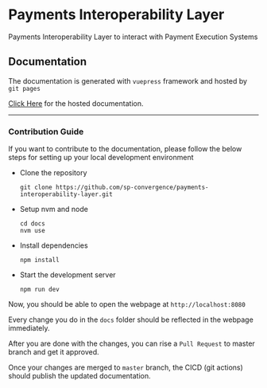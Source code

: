 # Payments Interoperability Layer
Payments Interoperability Layer to interact with Payment Execution Systems

## Documentation
The documentation is generated with `vuepress` framework and hosted by `git pages`

[Click Here](https://sp-convergence.github.io/payments-interoperability-layer/) for the hosted documentation.

----

### Contribution Guide
If you want to contribute to the documentation, please follow the below steps for setting up your local development environment

- Clone the repository
  ```
  git clone https://github.com/sp-convergence/payments-interoperability-layer.git
  ```
- Setup nvm and node
  ```
  cd docs
  nvm use
  ```
- Install dependencies
  ```
  npm install
  ```
- Start the development server
  ```
  npm run dev
  ```

Now, you should be able to open the webpage at `http://localhost:8080`

Every change you do in the `docs` folder should be reflected in the webpage immediately.

After you are done with the changes, you can rise a `Pull Request` to master branch and get it approved.

Once your changes are merged to `master` branch, the CICD (git actions) should publish the updated documentation.
